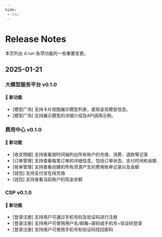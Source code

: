 ```yaml
---
hide:
 - toc
---
```


# Release Notes

本页列出 d.run 各项功能的一些重要变更。

## 2025-01-21

### 大模型服务平台 v0.1.0

#### 🚀 新功能

- [模型广场] 支持卡片视图展示模型列表，直观呈现模型信息。
- [模型广场] 支持展示模型的详细介绍及API调用示例。

### 费用中心 v0.1.0

#### 🚀 新功能

- [收支明细] 支持查看按时间轴列出所有账户的充值、消费、退款等记录
- [订单管理] 支持查看每笔订单的详细信息，包括订单状态、支付时间和金额
- [账单管理] 支持查看创建的所有资源产生的费用账单记录以及金额
- [钱包] 支持支付宝在线充值
- [钱包] 支持查看当前账户的现金余额

### CSP v0.1.0

#### 🚀 新功能

- [登录注册] 支持用户可通过手机号码及验证码进行注册
- [登录注册] 支持用户可使用用户名/邮箱+密码或手机号+验证码登录
- [登录注册] 支持用户可使用手机号和验证码找回密码
